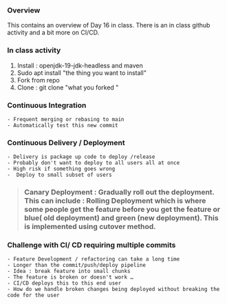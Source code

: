 
### Overview 
This contains an  overview of Day 16 in class. There is an in class  github activity and a bit more on CI/CD. 
### In class activity 
1. Install : openjdk-19-jdk-headless and maven 
2. Sudo apt install "the thing you want to install" 
3. Fork from repo 
4. Clone : git clone "what you forked " 

### Continuous Integration 
	- Frequent merging or rebasing to main 
	- Automatically test this new commit 

### Continuous Delivery / Deployment 
	- Delivery is package up code to deploy /release 
	- Probably don't want to deploy to all users all at once 
	- High risk if something goes wrong 
	-  Deploy to small subset of users 
>### Canary Deployment : Gradually roll out the deployment. This can include :  Rolling Deployment which is where some people get the feature before you get the feature or blue( old deployment) and green (new deployment). This is implemented using cutover method. 
### Challenge with  CI/ CD requiring multiple commits
	- Feature Development / refactoring can take a long time 
	- Longer than the commit/push/deploy pipeline 
	- Idea : break feature into small chunks 
	- The feature is broken or doesn't work …
	- CI/CD deploys this to this end user 
	- How do we handle broken changes being deployed without breaking the code for the user 

